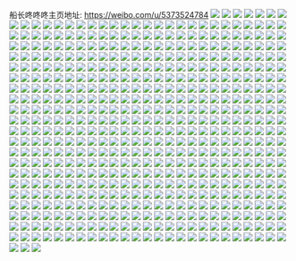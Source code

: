 船长咚咚咚主页地址: https://weibo.com/u/5373524784 
![](https://wx4.sinaimg.cn/mw2000/005RELgAly1h8xnrb5czkj30u0190ti6.jpg) 
![](https://wx4.sinaimg.cn/mw2000/005RELgAly1h8xnrbrey2j31900u079c.jpg) 
![](https://wx4.sinaimg.cn/mw2000/005RELgAly1h8xnrccze3j30u00u0tdv.jpg) 
![](https://wx4.sinaimg.cn/mw2000/005RELgAly1h8xnrd1cnkj30u012kn62.jpg) 
![](https://wx4.sinaimg.cn/mw2000/005RELgAly1h8xnrdwxumj30zy0u0jye.jpg) 
![](https://wx4.sinaimg.cn/mw2000/005RELgAly1h8xnrjfe4kj31400u046y.jpg) 
![](https://wx4.sinaimg.cn/mw2000/005RELgAly1h8uco4efgaj31900u047j.jpg) 
![](https://wx4.sinaimg.cn/mw2000/005RELgAly1h8uco4pzhqj31900u0n6a.jpg) 
![](https://wx4.sinaimg.cn/mw2000/005RELgAly1h8s4jgzc0ij30u01t0dsu.jpg) 
![](https://wx4.sinaimg.cn/mw2000/005RELgAly1h8s4j1mp7qj30zu25oqv5.jpg) 
![](https://wx4.sinaimg.cn/mw2000/005RELgAly1h8qis0nu93j30m80aadgk.jpg) 
![](https://wx4.sinaimg.cn/mw2000/005RELgAly1h8qis2y2n3j32c03407wj.jpg) 
![](https://wx4.sinaimg.cn/mw2000/005RELgAly1h8pcj4s7fwj31hc0omajy.jpg) 
![](https://wx4.sinaimg.cn/mw2000/005RELgAly1h8pcj43p25j33402c0e83.jpg) 
![](https://wx4.sinaimg.cn/mw2000/005RELgAly1h8o5gufcknj31jb15hwyr.jpg) 
![](https://wx4.sinaimg.cn/mw2000/005RELgAly1h8nkrgyc1aj31hc140agn.jpg) 
![](https://wx4.sinaimg.cn/mw2000/005RELgAly1h8nkrh87cbj31401hc123.jpg) 
![](https://wx4.sinaimg.cn/mw2000/005RELgAly1h8nkrhko3jj31401hc46e.jpg) 
![](https://wx4.sinaimg.cn/mw2000/005RELgAly1h8nkrgj98vj318g1n97eh.jpg) 
![](https://wx4.sinaimg.cn/mw2000/005RELgAly1h8nkrhwp9nj31n918gdwu.jpg) 
![](https://wx4.sinaimg.cn/mw2000/005RELgAly1h8nkri6db3j31n918gahg.jpg) 
![](https://wx4.sinaimg.cn/mw2000/005RELgAly1h8nkrime85j318g1n9124.jpg) 
![](https://wx4.sinaimg.cn/mw2000/005RELgAly1h8nkrjfq0bj318g1n9n8f.jpg) 
![](https://wx4.sinaimg.cn/mw2000/005RELgAly1h8nkrjxd1sj31nh18g14g.jpg) 
![](https://wx4.sinaimg.cn/mw2000/005RELgAly1h8nkrkfaenj31n918gx4v.jpg) 
![](https://wx4.sinaimg.cn/mw2000/005RELgAly1h8nkrktlwjj318g1n913m.jpg) 
![](https://wx4.sinaimg.cn/mw2000/005RELgAly1h8nkrl2fdmj30hs1210wi.jpg) 
![](https://wx4.sinaimg.cn/mw2000/005RELgAly1h8n3ayhjzlj30u013zq90.jpg) 
![](https://wx4.sinaimg.cn/mw2000/005RELgAly1h8n3ayu3y2j30om1hcdn1.jpg) 
![](https://wx4.sinaimg.cn/mw2000/005RELgAly1h8n3azid45j30u0140zy9.jpg) 
![](https://wx4.sinaimg.cn/mw2000/005RELgAly1h8n3azviw9j30zk1bfgy2.jpg) 
![](https://wx4.sinaimg.cn/mw2000/005RELgAly1h8m5bek2tpj31jk2bcx6p.jpg) 
![](https://wx4.sinaimg.cn/mw2000/005RELgAly1h8m5bfdykoj31jk2bckjm.jpg) 
![](https://wx4.sinaimg.cn/mw2000/005RELgAly1h8m5be2487j30u0190dkp.jpg) 
![](https://wx4.sinaimg.cn/mw2000/005RELgAly1h8m5bfsb70j31jk25t1kx.jpg) 
![](https://wx4.sinaimg.cn/mw2000/005RELgAly1h8l57ndgd6j30om1hc0yw.jpg) 
![](https://wx4.sinaimg.cn/mw2000/005RELgAly1h8l57od9wfj32c0340u0y.jpg) 
![](https://wx4.sinaimg.cn/mw2000/005RELgAly1h8l57q94cwj30u01l81kx.jpg) 
![](https://wx4.sinaimg.cn/mw2000/005RELgAly1h8kv5ut2ruj31400u045p.jpg) 
![](https://wx4.sinaimg.cn/mw2000/005RELgAly1h8kv5v45o3j30u01407cz.jpg) 
![](https://wx4.sinaimg.cn/mw2000/005RELgAly1h8kv5uhs71j30u01407g8.jpg) 
![](https://wx4.sinaimg.cn/mw2000/005RELgAly1h8jhu9zcfmj30zu25ob29.jpg) 
![](https://wx4.sinaimg.cn/mw2000/005RELgAly1h8jhuavyq3j32c0340kjm.jpg) 
![](https://wx4.sinaimg.cn/mw2000/005RELgAly1h8ilkeh5c9j30u0140dmb.jpg) 
![](https://wx4.sinaimg.cn/mw2000/005RELgAly1h8ilke54p8j30u0140n69.jpg) 
![](https://wx4.sinaimg.cn/mw2000/005RELgAly1h8ilkftqvmj30u0140n91.jpg) 
![](https://wx4.sinaimg.cn/mw2000/005RELgAly1h8gno387ltj30u0145wnd.jpg) 
![](https://wx4.sinaimg.cn/mw2000/005RELgAly1h8gno3p2afj30e80hs40l.jpg) 
![](https://wx4.sinaimg.cn/mw2000/005RELgAly1h8gno3wjohj30gm0m840k.jpg) 
![](https://wx4.sinaimg.cn/mw2000/005RELgAly1h8gno2xbzkj30e80hstah.jpg) 
![](https://wx4.sinaimg.cn/mw2000/005RELgAly1h8gno48cmrj30u0143n30.jpg) 
![](https://wx4.sinaimg.cn/mw2000/005RELgAly1h8gno4hvo0j30e80hs0u9.jpg) 
![](https://wx4.sinaimg.cn/mw2000/005RELgAly1h8bmjrd948j31hc0omn3m.jpg) 
![](https://wx4.sinaimg.cn/mw2000/005RELgAly1h8bmjr4gvmj31400u0tis.jpg) 
![](https://wx4.sinaimg.cn/mw2000/005RELgAly1h86u49uighj30z724bwy2.jpg) 
![](https://wx4.sinaimg.cn/mw2000/005RELgAly1h81kasj5wvj318g1n9dzv.jpg) 
![](https://wx4.sinaimg.cn/mw2000/005RELgAly1h81cj4ghonj30tz14xq88.jpg) 
![](https://wx4.sinaimg.cn/mw2000/005RELgAly1h7rq2pp8ebj30y70u0n1b.jpg) 
![](https://wx4.sinaimg.cn/mw2000/005RELgAly1h7rq2q0n1jj30zy0nfgs3.jpg) 
![](https://wx4.sinaimg.cn/mw2000/005RELgAly1h7pey5xpzjj30q60kn79a.jpg) 
![](https://wx4.sinaimg.cn/mw2000/005RELgAly1h7ofiu4yjjj31400u0gqj.jpg) 
![](https://wx4.sinaimg.cn/mw2000/005RELgAly1h7ofiue1d3j30u0140n3y.jpg) 
![](https://wx4.sinaimg.cn/mw2000/005RELgAly1h7ofiunot6j31400u0jxu.jpg) 
![](https://wx4.sinaimg.cn/mw2000/005RELgAly1h7ofiv2mlpj31400u0qga.jpg) 
![](https://wx4.sinaimg.cn/mw2000/005RELgAly1h7ofivce5hj31400u0qb7.jpg) 
![](https://wx4.sinaimg.cn/mw2000/005RELgAly1h7mg9k50lij30u00u00vb.jpg) 
![](https://wx4.sinaimg.cn/mw2000/005RELgAly1h7mga5ckgfj30i20i1413.jpg) 
![](https://wx4.sinaimg.cn/mw2000/005RELgAly1h7kw6mm4znj31400u00xc.jpg) 
![](https://wx4.sinaimg.cn/mw2000/005RELgAly1h7kw6n16iij31400u0wiw.jpg) 
![](https://wx4.sinaimg.cn/mw2000/005RELgAly1h7jszzv3ntj30pu1rx7b8.jpg) 
![](https://wx4.sinaimg.cn/mw2000/005RELgAly1h7f0n2wyafj30u01aqq4v.jpg) 
![](https://wx4.sinaimg.cn/mw2000/005RELgAly1h7f0n37jxxj30u01s6jt1.jpg) 
![](https://wx4.sinaimg.cn/mw2000/005RELgAly1h7f0n3e6d3j30u01s6my9.jpg) 
![](https://wx4.sinaimg.cn/mw2000/005RELgAly1h7f0n3xff4j30u01aqgur.jpg) 
![](https://wx4.sinaimg.cn/mw2000/005RELgAly1h7almrw1b0j30u01s6n7o.jpg) 
![](https://wx4.sinaimg.cn/mw2000/005RELgAly1h790xpll8ej30u01s60t8.jpg) 
![](https://wx4.sinaimg.cn/mw2000/005RELgAly1h78jjz1kukj33342bckjn.jpg) 
![](https://wx4.sinaimg.cn/mw2000/005RELgAly1h78jk0p91uj32bc334hdu.jpg) 
![](https://wx4.sinaimg.cn/mw2000/005RELgAly1h78jk2gn44j32bc334hdu.jpg) 
![](https://wx4.sinaimg.cn/mw2000/005RELgAly1h78d4kqwrtj30u01lwmzr.jpg) 
![](https://wx4.sinaimg.cn/mw2000/005RELgAly1h78d4l7bvlj30u01mv41b.jpg) 
![](https://wx4.sinaimg.cn/mw2000/005RELgAly1h78d4lgwzlj30u01mqjtz.jpg) 
![](https://wx4.sinaimg.cn/mw2000/005RELgAly1h774zp52j3j30u01s6mza.jpg) 
![](https://wx4.sinaimg.cn/mw2000/005RELgAly1h774zq19xqj32bc334tcy.jpg) 
![](https://wx4.sinaimg.cn/mw2000/005RELgAly1h774zr5500j32bc3341ky.jpg) 
![](https://wx4.sinaimg.cn/mw2000/005RELgAly1h774zripo9j30u013zwfj.jpg) 
![](https://wx4.sinaimg.cn/mw2000/005RELgAly1h744hlz6ooj30u00f3q4q.jpg) 
![](https://wx4.sinaimg.cn/mw2000/005RELgAly1h6mqi09kj1j30u0140mxo.jpg) 
![](https://wx4.sinaimg.cn/mw2000/005RELgAly1h6mqi0jszrj30u00vlmyv.jpg) 
![](https://wx4.sinaimg.cn/mw2000/005RELgAly1h6mqi17ct1j31450u0grl.jpg) 
![](https://wx4.sinaimg.cn/mw2000/005RELgAly1h6mqi1szc5j30u0140ac5.jpg) 
![](https://wx4.sinaimg.cn/mw2000/005RELgAly1h6mqi2rpz8j31450u0myf.jpg) 
![](https://wx4.sinaimg.cn/mw2000/005RELgAly1h6mqih3jk5j30u0140aft.jpg) 
![](https://wx4.sinaimg.cn/mw2000/005RELgAly1h6gvkge7udj30q21e1q92.jpg) 
![](https://wx4.sinaimg.cn/mw2000/005RELgAly1h6c3vlreywj30u0140n1i.jpg) 
![](https://wx4.sinaimg.cn/mw2000/005RELgAly1h6c3vm17m2j30dj0brjrv.jpg) 
![](https://wx4.sinaimg.cn/mw2000/005RELgAly1h6c3vma04fj30j60dd75q.jpg) 
![](https://wx4.sinaimg.cn/mw2000/005RELgAly1h5vybspbi3j34g03bk7wl.jpg) 
![](https://wx4.sinaimg.cn/mw2000/005RELgAly1h5tubmprpaj30j60j6mxy.jpg) 
![](https://wx4.sinaimg.cn/mw2000/005RELgAly1h5tubmvasaj30j60j60th.jpg) 
![](https://wx4.sinaimg.cn/mw2000/005RELgAly1h5tubn0cscj30j60j6755.jpg) 
![](https://wx4.sinaimg.cn/mw2000/005RELgAly1h5q5xfpjg3j30r60gh0t4.jpg) 
![](https://wx4.sinaimg.cn/mw2000/005RELgAly1h5o37nr3woj30u00u0k0i.jpg) 
![](https://wx4.sinaimg.cn/mw2000/005RELgAly1h5kdv20jypj316o1kwk8p.jpg) 
![](https://wx4.sinaimg.cn/mw2000/005RELgAly1h5kdv2m2kkj316o1kw4cv.jpg) 
![](https://wx4.sinaimg.cn/mw2000/005RELgAly1h5iaxofo9pj32io1w0qv5.jpg) 
![](https://wx4.sinaimg.cn/mw2000/005RELgAly1h5h4lbm5clj30r609emxh.jpg) 
![](https://wx4.sinaimg.cn/mw2000/005RELgAly1h5froxuw9vj30u0140ahn.jpg) 
![](https://wx4.sinaimg.cn/mw2000/005RELgAly1h5froya5f2j30u01s6q5e.jpg) 
![](https://wx4.sinaimg.cn/mw2000/005RELgAly1h5d3z5z8qrj30u01s6mzl.jpg) 
![](https://wx4.sinaimg.cn/mw2000/005RELgAly1h57asipcplj30r60uq41d.jpg) 
![](https://wx4.sinaimg.cn/mw2000/005RELgAly1h56t8qksxqj316o1kwk47.jpg) 
![](https://wx4.sinaimg.cn/mw2000/005RELgAly1h56t8r0wbhj30u01s6wm1.jpg) 
![](https://wx4.sinaimg.cn/mw2000/005RELgAly1h56t8th2vnj32bc3344qr.jpg) 
![](https://wx4.sinaimg.cn/mw2000/005RELgAly1h56t8uznkkj32bc334hdt.jpg) 
![](https://wx4.sinaimg.cn/mw2000/005RELgAly1h542zuycxqj31400u0dly.jpg) 
![](https://wx4.sinaimg.cn/mw2000/005RELgAly1h4ymiz3eddj32bc2pxqv5.jpg) 
![](https://wx4.sinaimg.cn/mw2000/005RELgAly1h4w4xmqluuj30u013ztb6.jpg) 
![](https://wx4.sinaimg.cn/mw2000/005RELgAly1h4w4yg7odtj30u013zdib.jpg) 
![](https://wx4.sinaimg.cn/mw2000/005RELgAly1h4w4ufnfdsj30u00k775q.jpg) 
![](https://wx4.sinaimg.cn/mw2000/005RELgAly1h4uvwv2273j316o1kwh3q.jpg) 
![](https://wx4.sinaimg.cn/mw2000/005RELgAly1h4s0uoqswnj30u00j1gmu.jpg) 
![](https://wx4.sinaimg.cn/mw2000/005RELgAly1h4nobowb5mj30r61am76h.jpg) 
![](https://wx4.sinaimg.cn/mw2000/005RELgAly1h4iifw4q7ij314027m7md.jpg) 
![](https://wx4.sinaimg.cn/mw2000/005RELgAly1h4eg6w2qcyj30u013zn0f.jpg) 
![](https://wx4.sinaimg.cn/mw2000/005RELgAly1h48ywo29t8j30u01s6mzp.jpg) 
![](https://wx4.sinaimg.cn/mw2000/005RELgAly1h47scqymrjj30u01407bk.jpg) 
![](https://wx4.sinaimg.cn/mw2000/005RELgAly1h47scray27j30u0140gq3.jpg) 
![](https://wx4.sinaimg.cn/mw2000/005RELgAly1h47sdrd8xdj31400u0gv6.jpg) 
![](https://wx4.sinaimg.cn/mw2000/005RELgAly1h45e46tv2zj30u012rta1.jpg) 
![](https://wx4.sinaimg.cn/mw2000/005RELgAly1h45e684qsvj30u00u075b.jpg) 
![](https://wx4.sinaimg.cn/mw2000/005RELgAly1h443hdxztwj31o027zb29.jpg) 
![](https://wx4.sinaimg.cn/mw2000/005RELgAly1h443hf1hcpj31o01o0b29.jpg) 
![](https://wx4.sinaimg.cn/mw2000/005RELgAly1h443hgfxwpj31w02ioe81.jpg) 
![](https://wx4.sinaimg.cn/mw2000/005RELgAly1h443higokdj30r60kdwhs.jpg) 
![](https://wx4.sinaimg.cn/mw2000/005RELgAly1h434ra6r20j33342bcx6r.jpg) 
![](https://wx4.sinaimg.cn/mw2000/005RELgAly1h434rajug5j30u01exgqp.jpg) 
![](https://wx4.sinaimg.cn/mw2000/005RELgAly1h434rasxk8j30u00u6aeh.jpg) 
![](https://wx4.sinaimg.cn/mw2000/005RELgAly1h425h9kqovj31400u0453.jpg) 
![](https://wx4.sinaimg.cn/mw2000/005RELgAly1h40xa11peoj30u01i1wkw.jpg) 
![](https://wx4.sinaimg.cn/mw2000/005RELgAly1h3zlqmg4laj30u00u0770.jpg) 
![](https://wx4.sinaimg.cn/mw2000/005RELgAly1h3zls0k805j30m80m8dj3.jpg) 
![](https://wx4.sinaimg.cn/mw2000/005RELgAly1h3zlqmujduj30u0140tfq.jpg) 
![](https://wx4.sinaimg.cn/mw2000/005RELgAly1h3xj9p9jpyj30px212k7x.jpg) 
![](https://wx4.sinaimg.cn/mw2000/005RELgAly1h3x68g4tpfj31w02ioe82.jpg) 
![](https://wx4.sinaimg.cn/mw2000/005RELgAly1h3x68eqtvoj31w02ioe82.jpg) 
![](https://wx4.sinaimg.cn/mw2000/005RELgAly1h3w29q9dzej30rs0rsjtj.jpg) 
![](https://wx4.sinaimg.cn/mw2000/005RELgAly1h3vb2fu7afj30r40qo78t.jpg) 
![](https://wx4.sinaimg.cn/mw2000/005RELgAly1h3usrqm3pyj30k00k140c.jpg) 
![](https://wx4.sinaimg.cn/mw2000/005RELgAly1h3tyx96g5kj30k00k0ta4.jpg) 
![](https://wx4.sinaimg.cn/mw2000/005RELgAly1h3tnustf29j31kw16o4qp.jpg) 
![](https://wx4.sinaimg.cn/mw2000/005RELgAly1h3szgrmeltj30u00xiq4z.jpg) 
![](https://wx4.sinaimg.cn/mw2000/005RELgAly1h3rq8ueyl5j30r60kdjvu.jpg) 
![](https://wx4.sinaimg.cn/mw2000/005RELgAly1h3paaqpgmwj30pq3cqdo1.jpg) 
![](https://wx4.sinaimg.cn/mw2000/005RELgAly1h3pald81dxj31400u0afy.jpg) 
![](https://wx4.sinaimg.cn/mw2000/005RELgAly1h3nrwli3aej30pz2gptly.jpg) 
![](https://wx4.sinaimg.cn/mw2000/005RELgAly1h3mvhia2v3j314k0idgmf.jpg) 
![](https://wx4.sinaimg.cn/mw2000/005RELgAly1h3mvebug3sj30ke1gfjus.jpg) 
![](https://wx4.sinaimg.cn/mw2000/005RELgAly1h3mveuns7yj30me0ci11a.jpg) 
![](https://wx4.sinaimg.cn/mw2000/005RELgAly1h3lq5q2z0tj31400u010q.jpg) 
![](https://wx4.sinaimg.cn/mw2000/005RELgAly1h3lq5qz5x9j31kw16o4qp.jpg) 
![](https://wx4.sinaimg.cn/mw2000/005RELgAly1h3lq5rvtmfj316o0uj1dh.jpg) 
![](https://wx4.sinaimg.cn/mw2000/005RELgAly1h3lq61n0vpj31400u0472.jpg) 
![](https://wx4.sinaimg.cn/mw2000/005RELgAly1h3kquoldgcj33342bc1kz.jpg) 
![](https://wx4.sinaimg.cn/mw2000/005RELgAly1h3kquq4okaj32bc334hdu.jpg) 
![](https://wx4.sinaimg.cn/mw2000/005RELgAly1h3kqusj9ofj32bc3344qq.jpg) 
![](https://wx4.sinaimg.cn/mw2000/005RELgAly1h3kqutr9ekj33342bc4qq.jpg) 
![](https://wx4.sinaimg.cn/mw2000/005RELgAly1h3kquu9qyaj318g0xcqf2.jpg) 
![](https://wx4.sinaimg.cn/mw2000/005RELgAly1h3kquv961pj318g0xc7hf.jpg) 
![](https://wx4.sinaimg.cn/mw2000/005RELgAly1h3kquwrfvrj31kw16o4qp.jpg) 
![](https://wx4.sinaimg.cn/mw2000/005RELgAly1h3kquxlkiuj31kw16otyp.jpg) 
![](https://wx4.sinaimg.cn/mw2000/005RELgAly1h3kqv5n1bfj34g03bk7wj.jpg) 
![](https://wx4.sinaimg.cn/mw2000/005RELgAly1h3hx50301sj32bc334kjn.jpg) 
![](https://wx4.sinaimg.cn/mw2000/005RELgAly1h3eikwv86sj31400u0jwt.jpg) 
![](https://wx4.sinaimg.cn/mw2000/005RELgAly1h3eg15f3m2j30u01407ag.jpg) 
![](https://wx4.sinaimg.cn/mw2000/005RELgAly1h3ak78cus5j30r60h3q49.jpg) 
![](https://wx4.sinaimg.cn/mw2000/005RELgAly1h36jgs3sqsj30u0145n1a.jpg) 
![](https://wx4.sinaimg.cn/mw2000/005RELgAly1h35si7gsloj31400u048g.jpg) 
![](https://wx4.sinaimg.cn/mw2000/005RELgAly1h2yyqafpjej33342bcu0y.jpg) 
![](https://wx4.sinaimg.cn/mw2000/005RELgAly1h2yyss26tzj30ss0p1ach.jpg) 
![](https://wx4.sinaimg.cn/mw2000/005RELgAly1h2yyqbpmw8j34g03bknpf.jpg) 
![](https://wx4.sinaimg.cn/mw2000/005RELgAly1h2yys6per7j33342bcqrs.jpg) 
![](https://wx4.sinaimg.cn/mw2000/005RELgAly1h2wegn158bj30u01s6tel.jpg) 
![](https://wx4.sinaimg.cn/mw2000/005RELgAly1h2weh73qwfj30u01s6wj8.jpg) 
![](https://wx4.sinaimg.cn/mw2000/005RELgAly1h2tutikci2j30pn1migsm.jpg) 
![](https://wx4.sinaimg.cn/mw2000/005RELgAly1h2tutiysmuj30r91q8wld.jpg) 
![](https://wx4.sinaimg.cn/mw2000/005RELgAly1h2t68loidrj30u00u0tcn.jpg) 
![](https://wx4.sinaimg.cn/mw2000/005RELgAly1h2t68l4btmj30u00u0wio.jpg) 
![](https://wx4.sinaimg.cn/mw2000/005RELgAly1h2t68m1thkj30r61ern2w.jpg) 
![](https://wx4.sinaimg.cn/mw2000/005RELgAly1h2t68mmc9zj31450u00zr.jpg) 
![](https://wx4.sinaimg.cn/mw2000/005RELgAly1h2t68n31dtj30u00u0q8y.jpg) 
![](https://wx4.sinaimg.cn/mw2000/005RELgAly1h2t68nw2n4j30u00u0q9a.jpg) 
![](https://wx4.sinaimg.cn/mw2000/005RELgAly1h2s23rty9jj30u016cn15.jpg) 
![](https://wx4.sinaimg.cn/mw2000/005RELgAly1h2hb73k7s6j30pq0pc40r.jpg) 
![](https://wx4.sinaimg.cn/mw2000/005RELgAly1h2hb73xj7gj31400u0wjn.jpg) 
![](https://wx4.sinaimg.cn/mw2000/005RELgAly1h2hb74bv2hj30qo0qon6m.jpg) 
![](https://wx4.sinaimg.cn/mw2000/005RELgAly1h2g5uumelpj31450u0djm.jpg) 
![](https://wx4.sinaimg.cn/mw2000/005RELgAly1h2g67zu4yej30q21gftdx.jpg) 
![](https://wx4.sinaimg.cn/mw2000/005RELgAly1h2g681cah1j30u014045z.jpg) 
![](https://wx4.sinaimg.cn/mw2000/005RELgAly1h2g69alz8ej31450u0q91.jpg) 
![](https://wx4.sinaimg.cn/mw2000/005RELgAly1h2g69b36m8j30u0140aft.jpg) 
![](https://wx4.sinaimg.cn/mw2000/005RELgAly1h2g69biqz2j30qy0i10vc.jpg) 
![](https://wx4.sinaimg.cn/mw2000/005RELgAly1h2cvk85w61j30u0140djg.jpg) 
![](https://wx4.sinaimg.cn/mw2000/005RELgAly1h2cvk8voukj30u0140tgv.jpg) 
![](https://wx4.sinaimg.cn/mw2000/005RELgAly1h2blr53x3oj31400u0gu4.jpg) 
![](https://wx4.sinaimg.cn/mw2000/005RELgAly1h2an2kuyv8j31401hcwjd.jpg) 
![](https://wx4.sinaimg.cn/mw2000/005RELgAly1h2an2m4jw9j31401hc43e.jpg) 
![](https://wx4.sinaimg.cn/mw2000/005RELgAly1h2an2mmmq1j31hc1407cz.jpg) 
![](https://wx4.sinaimg.cn/mw2000/005RELgAly1h2an2n1g1jj31hc184791.jpg) 
![](https://wx4.sinaimg.cn/mw2000/005RELgAly1h2an2nf48nj31421hcqjq.jpg) 
![](https://wx4.sinaimg.cn/mw2000/005RELgAly1h2an35enj5j31401hc49s.jpg) 
![](https://wx4.sinaimg.cn/mw2000/005RELgAly1h29bs60m6ij31400u0dwl.jpg) 
![](https://wx4.sinaimg.cn/mw2000/005RELgAly1h29brp20u1j31450u079w.jpg) 
![](https://wx4.sinaimg.cn/mw2000/005RELgAly1h29bmrhtw1j30dw0dwt9j.jpg) 
![](https://wx4.sinaimg.cn/mw2000/005RELgAly1h24bt6b0q2j31kw16o7wh.jpg) 
![](https://wx4.sinaimg.cn/mw2000/005RELgAly1h1w57cxa25j31kw16ownd.jpg) 
![](https://wx4.sinaimg.cn/mw2000/005RELgAly1h1tz0x165ej308c08cglw.jpg) 
![](https://wx4.sinaimg.cn/mw2000/005RELgAly1h1qulltwdej31400u07d4.jpg) 
![](https://wx4.sinaimg.cn/mw2000/005RELgAly1h1qulmdqmdj30u01404ch.jpg) 
![](https://wx4.sinaimg.cn/mw2000/005RELgAly1h1qulmt0jdj31400u0thk.jpg) 
![](https://wx4.sinaimg.cn/mw2000/005RELgAly1h1lpsnay52j30u00xzmz8.jpg) 
![](https://wx4.sinaimg.cn/mw2000/005RELgAly1h1lpsnklh1j30u01s60yq.jpg) 
![](https://wx4.sinaimg.cn/mw2000/005RELgAly1h1lpsnvugfj30u01s6jx7.jpg) 
![](https://wx4.sinaimg.cn/mw2000/005RELgAly1h1lpuailfqj305t05tmx5.jpg) 
![](https://wx4.sinaimg.cn/mw2000/005RELgAly1h1iwfwok6dj31s60u0q7x.jpg) 
![](https://wx4.sinaimg.cn/mw2000/005RELgAly1h1iltgak0nj30o03g4nn6.jpg) 
![](https://wx4.sinaimg.cn/mw2000/005RELgAly1h1hpg48j6vj310c0u0jzi.jpg) 
![](https://wx4.sinaimg.cn/mw2000/005RELgAly1h1hpga6uqtj31400u044v.jpg) 
![](https://wx4.sinaimg.cn/mw2000/005RELgAly1h1hpggv0axj30u0140q97.jpg) 
![](https://wx4.sinaimg.cn/mw2000/005RELgAly1h1hpghbllqj30u0140tca.jpg) 
![](https://wx4.sinaimg.cn/mw2000/005RELgAly1h1e3klxptlj30mm0ndadv.jpg) 
![](https://wx4.sinaimg.cn/mw2000/005RELgAly1h1e3km88n5j30ty0oen0t.jpg) 
![](https://wx4.sinaimg.cn/mw2000/005RELgAly1h1cwyeyb7gj30u0140wig.jpg) 
![](https://wx4.sinaimg.cn/mw2000/005RELgAly1h1a957eof6j30u0140age.jpg) 
![](https://wx4.sinaimg.cn/mw2000/005RELgAly1h1751riwy8j30u013dtew.jpg) 
![](https://wx4.sinaimg.cn/mw2000/005RELgAly1h1751s1p94j30u025atoq.jpg) 
![](https://wx4.sinaimg.cn/mw2000/005RELgAly1h13hza2oj8j30ty1cggrh.jpg) 
![](https://wx4.sinaimg.cn/mw2000/005RELgAly1h13hzlkvp8j308c07mdfz.jpg) 
![](https://wx4.sinaimg.cn/mw2000/005RELgAly1h12ku8v33vj31o022ze81.jpg) 
![](https://wx4.sinaimg.cn/mw2000/005RELgAly1h12ku9p5haj31o027zb1r.jpg) 
![](https://wx4.sinaimg.cn/mw2000/005RELgAly1h12kvj4hiqj308k1gfjuy.jpg) 
![](https://wx4.sinaimg.cn/mw2000/005RELgAly1h12kum1u5mj30u013zjx0.jpg) 
![](https://wx4.sinaimg.cn/mw2000/005RELgAly1h12kz1uvm4j305t05ta9z.jpg) 
![](https://wx4.sinaimg.cn/mw2000/005RELgAly1h12kz1zuv8j305t05ta9z.jpg) 
![](https://wx4.sinaimg.cn/mw2000/005RELgAly1h0xxr3x80gj30u0174k32.jpg) 
![](https://wx4.sinaimg.cn/mw2000/005RELgAly1h0wtn6hz5oj33342bc4qr.jpg) 
![](https://wx4.sinaimg.cn/mw2000/005RELgAly1h0wtn6t7z4j305t05tq2x.jpg) 
![](https://wx4.sinaimg.cn/mw2000/005RELgAly1h0wtn6xundj305t05ta9z.jpg) 
![](https://wx4.sinaimg.cn/mw2000/005RELgAly1h0wtn732mkj305t05tt8q.jpg) 
![](https://wx4.sinaimg.cn/mw2000/005RELgAly1h0wtn77wahj305t05tt8l.jpg) 
![](https://wx4.sinaimg.cn/mw2000/005RELgAly1h0vj79smn5j30u0140jvh.jpg) 
![](https://wx4.sinaimg.cn/mw2000/005RELgAly1h0vj7kp5djj30u0140n7h.jpg) 
![](https://wx4.sinaimg.cn/mw2000/005RELgAly1h0vj7z6arkj30u0140gu3.jpg) 
![](https://wx4.sinaimg.cn/mw2000/005RELgAly1h0t4792u8tj31400u07bc.jpg) 
![](https://wx4.sinaimg.cn/mw2000/005RELgAly1h0t47a09f7j31400u0gsb.jpg) 
![](https://wx4.sinaimg.cn/mw2000/005RELgAly1h0t47aezd4j30u0140q9b.jpg) 
![](https://wx4.sinaimg.cn/mw2000/005RELgAly1h0t47b06o2j30u0140n2k.jpg) 
![](https://wx4.sinaimg.cn/mw2000/005RELgAly1h0t479ht1jj30u0140wjx.jpg) 
![](https://wx4.sinaimg.cn/mw2000/005RELgAly1h0t47bbxl2j31400u042u.jpg) 
![](https://wx4.sinaimg.cn/mw2000/005RELgAly1h0t47bpvglj31400u0afb.jpg) 
![](https://wx4.sinaimg.cn/mw2000/005RELgAly1h0t47c3n77j31400u0grj.jpg) 
![](https://wx4.sinaimg.cn/mw2000/005RELgAly1h0t47cpw80j31400u0tnv.jpg) 
![](https://wx4.sinaimg.cn/mw2000/005RELgAly1h0s46tpnmbj30u010ftcs.jpg) 
![](https://wx4.sinaimg.cn/mw2000/005RELgAly1h0qlgvq6xuj30u014042b.jpg) 
![](https://wx4.sinaimg.cn/mw2000/005RELgAly1h0pi1u1oy0j30u0140grh.jpg) 
![](https://wx4.sinaimg.cn/mw2000/005RELgAly1h0pi1uh7mlj31400u0jwc.jpg) 
![](https://wx4.sinaimg.cn/mw2000/005RELgAly1h0pi1uxp67j30u014042m.jpg) 
![](https://wx4.sinaimg.cn/mw2000/005RELgAly1h0pi1vbdjtj30u0140jvs.jpg) 
![](https://wx4.sinaimg.cn/mw2000/005RELgAly1h0lwtmkgztj30q30f6766.jpg) 
![](https://wx4.sinaimg.cn/mw2000/005RELgAly1h0lwuudxhgj30u00r3wg4.jpg) 
![](https://wx4.sinaimg.cn/mw2000/005RELgAly1h0k2s8ryyfj30u013zq7r.jpg) 
![](https://wx4.sinaimg.cn/mw2000/005RELgAly1h0k2s9yo00j33342bce83.jpg) 
![](https://wx4.sinaimg.cn/mw2000/005RELgAly1h0k2sc62mfj33342bcb2b.jpg) 
![](https://wx4.sinaimg.cn/mw2000/005RELgAly1h0k2seu8anj33342bcu0z.jpg) 
![](https://wx4.sinaimg.cn/mw2000/005RELgAly1h0k2ta2k8nj30u01s611l.jpg) 
![](https://wx4.sinaimg.cn/mw2000/005RELgAly1h0k2sh38ocj32bc334qv6.jpg) 
![](https://wx4.sinaimg.cn/mw2000/005RELgAly1h0jmyn7n3ej301m01e0s1.jpg) 
![](https://wx4.sinaimg.cn/mw2000/005RELgAly1h0jmynp1g4j31400u00yu.jpg) 
![](https://wx4.sinaimg.cn/mw2000/005RELgAly1h0jmyo1hpaj30u0140adf.jpg) 
![](https://wx4.sinaimg.cn/mw2000/005RELgAly1h0jn071etvj31400u0n37.jpg) 
![](https://wx4.sinaimg.cn/mw2000/005RELgAly1h0hqqgk95aj33342bcnpe.jpg) 
![](https://wx4.sinaimg.cn/mw2000/005RELgAly1h0hqqhhy6kj32bc334b2a.jpg) 
![](https://wx4.sinaimg.cn/mw2000/005RELgAly1h0hqqijuvuj32bc334kjm.jpg) 
![](https://wx4.sinaimg.cn/mw2000/005RELgAly1h0c2jylm90j30u0140n3w.jpg) 
![](https://wx4.sinaimg.cn/mw2000/005RELgAly1h0c2jz1d59j31400u0q8v.jpg) 
![](https://wx4.sinaimg.cn/mw2000/005RELgAly1h0c2jzjep6j30u0140dkg.jpg) 
![](https://wx4.sinaimg.cn/mw2000/005RELgAly1h0c2p596jzj30u0140wij.jpg) 
![](https://wx4.sinaimg.cn/mw2000/005RELgAly1h0c2k06ce1j30u0140aeh.jpg) 
![](https://wx4.sinaimg.cn/mw2000/005RELgAly1h0c2k0fxysj30u0140whl.jpg) 
![](https://wx4.sinaimg.cn/mw2000/005RELgAly1h0ac3fr6tlj33342bcnpf.jpg) 
![](https://wx4.sinaimg.cn/mw2000/005RELgAly1h0ac3h83fnj32bc3347wj.jpg) 
![](https://wx4.sinaimg.cn/mw2000/005RELgAly1h0ac3i9899j32bc334qv6.jpg) 
![](https://wx4.sinaimg.cn/mw2000/005RELgAly1h09nck2i57j30u01s6h73.jpg) 
![](https://wx4.sinaimg.cn/mw2000/005RELgAly1h09ndn874fj33342bc4qr.jpg) 
![](https://wx4.sinaimg.cn/mw2000/005RELgAly1h09ndnnrebj30r610h0wo.jpg) 
![](https://wx4.sinaimg.cn/mw2000/005RELgAly1h080lemi4dj30u013zwih.jpg) 
![](https://wx4.sinaimg.cn/mw2000/005RELgAly1h069uadmroj30u01s6aey.jpg) 
![](https://wx4.sinaimg.cn/mw2000/005RELgAly1h067uid1jkj30u01s677p.jpg) 
![](https://wx4.sinaimg.cn/mw2000/005RELgAly1h04p2vdf8yj30ns0ujjue.jpg) 
![](https://wx4.sinaimg.cn/mw2000/005RELgAly1h04p5b705wj31o01o0azu.jpg) 
![](https://wx4.sinaimg.cn/mw2000/005RELgAly1h03ykx5u7ej30u01s6q6c.jpg) 
![](https://wx4.sinaimg.cn/mw2000/005RELgAly1h03ykxedz3j308c08cq3d.jpg) 
![](https://wx4.sinaimg.cn/mw2000/005RELgAly1h03bmjhne8j30r60kd41n.jpg) 
![](https://wx4.sinaimg.cn/mw2000/005RELgAly1h03bmkhxcyj32bc334kjm.jpg) 
![](https://wx4.sinaimg.cn/mw2000/005RELgAly1h03bmlh1x2j33342bckjm.jpg) 
![](https://wx4.sinaimg.cn/mw2000/005RELgAly1h02ptcr6f1j33342bcnpf.jpg) 
![](https://wx4.sinaimg.cn/mw2000/005RELgAly1h02ptef3zkj31400u0jx0.jpg) 
![](https://wx4.sinaimg.cn/mw2000/005RELgAly1h02pte285vj33342bcu0y.jpg) 
![](https://wx4.sinaimg.cn/mw2000/005RELgAly1h02ptf059fj30u00u0q7q.jpg) 
![](https://wx4.sinaimg.cn/mw2000/005RELgAly1h02q1qbgqtj30u0140wio.jpg) 
![](https://wx4.sinaimg.cn/mw2000/005RELgAly1h02ptfvrvnj33342bcb2a.jpg) 
![](https://wx4.sinaimg.cn/mw2000/005RELgAly1gzx0utnyn6j30u01s6jtv.jpg) 
![](https://wx4.sinaimg.cn/mw2000/005RELgAly1gzx0uu88ioj30u013zqa4.jpg) 
![](https://wx4.sinaimg.cn/mw2000/005RELgAly1gzx0uvcyynj31400u0qbq.jpg) 
![](https://wx4.sinaimg.cn/mw2000/005RELgAly1gzx0uw13xej30u013zn1e.jpg) 
![](https://wx4.sinaimg.cn/mw2000/005RELgAly1gzx0uww6xdj31400u0n1s.jpg) 
![](https://wx4.sinaimg.cn/mw2000/005RELgAly1gzx0x9vmx7j31400u0q89.jpg) 
![](https://wx4.sinaimg.cn/mw2000/005RELgAly1gzx0uycig9j30u013z43d.jpg) 
![](https://wx4.sinaimg.cn/mw2000/005RELgAly1gzx0vx2ljuj30u013zwhm.jpg) 
![](https://wx4.sinaimg.cn/mw2000/005RELgAly1gzx0x1hwxjj30u013zwhd.jpg) 
![](https://wx4.sinaimg.cn/mw2000/005RELgAly1gzwpazv05yj30or1gf0zs.jpg) 
![](https://wx4.sinaimg.cn/mw2000/005RELgAly1gzwpb0g4z7j30pz1gfqa0.jpg) 
![](https://wx4.sinaimg.cn/mw2000/005RELgAly1gzvvqx4406j30u013zafr.jpg) 
![](https://wx4.sinaimg.cn/mw2000/005RELgAly1gzvvme347jj30u013z78z.jpg) 
![](https://wx4.sinaimg.cn/mw2000/005RELgAly1gzvvnvapmyj30u013zadm.jpg) 
![](https://wx4.sinaimg.cn/mw2000/005RELgAly1gzu2ig8y67j30r50bjjsq.jpg) 
![](https://wx4.sinaimg.cn/mw2000/005RELgAly1gzsdgy27nbj32bc334npd.jpg) 
![](https://wx4.sinaimg.cn/mw2000/005RELgAly1gzsdgzpgbhj32bc334kjm.jpg) 
![](https://wx4.sinaimg.cn/mw2000/005RELgAly1gzsdh0sl3lj32bc334e83.jpg) 
![](https://wx4.sinaimg.cn/mw2000/005RELgAly1gzk8qmjaqvj30u013zjx2.jpg) 
![](https://wx4.sinaimg.cn/mw2000/005RELgAly1gzk8q1owb0j30u013zadt.jpg) 
![](https://wx4.sinaimg.cn/mw2000/005RELgAly1gzk8rrbs38j31400u0n6s.jpg) 
![](https://wx4.sinaimg.cn/mw2000/005RELgAly1gzk8srb1vpj30u013zwjo.jpg) 
![](https://wx4.sinaimg.cn/mw2000/005RELgAly1gzj1whyk30j30u00jzn0k.jpg) 
![](https://wx4.sinaimg.cn/mw2000/005RELgAly1gzj1wiytuyj31o01o0e81.jpg) 
![](https://wx4.sinaimg.cn/mw2000/005RELgAly1gzj1wk1ee1j31401hctf4.jpg) 
![](https://wx4.sinaimg.cn/mw2000/005RELgAly1gzj1wkb8ejj30k00qogpk.jpg) 
![](https://wx4.sinaimg.cn/mw2000/005RELgAly1gzj1wkpwdrj31401hc0yb.jpg) 
![](https://wx4.sinaimg.cn/mw2000/005RELgAly1gzj1wmknq6j34g03bkb2b.jpg) 
![](https://wx4.sinaimg.cn/mw2000/005RELgAly1gzfoczxporj30qo1gcagk.jpg) 
![](https://wx4.sinaimg.cn/mw2000/005RELgAly1gzccgxyhmcj30r60kxab0.jpg) 
![](https://wx4.sinaimg.cn/mw2000/005RELgAly1gzc3mo7ga9j30u01s679r.jpg) 
![](https://wx4.sinaimg.cn/mw2000/005RELgAly1gzc3lvfkgjj30u013zn3d.jpg) 
![](https://wx4.sinaimg.cn/mw2000/005RELgAly1gzc3mk546rj30u013zgsb.jpg) 
![](https://wx4.sinaimg.cn/mw2000/005RELgAly1gzc3napnzxj305t05ta9x.jpg) 
![](https://wx4.sinaimg.cn/mw2000/005RELgAly1gzaxdns05fj30u013zn1c.jpg) 
![](https://wx4.sinaimg.cn/mw2000/005RELgAly1gzaxe3ja43j30u00u077v.jpg) 
![](https://wx4.sinaimg.cn/mw2000/005RELgAly1gzaxd0ghpuj30u00u0tef.jpg) 
![](https://wx4.sinaimg.cn/mw2000/005RELgAly1gzaxbz0bfaj30u010ydjl.jpg) 
![](https://wx4.sinaimg.cn/mw2000/005RELgAly1gz8lgpxy3lj30u013ztgw.jpg) 
![](https://wx4.sinaimg.cn/mw2000/005RELgAly1gz8lhgqc9ej30u013zgry.jpg) 
![](https://wx4.sinaimg.cn/mw2000/005RELgAly1gz75j72j19j30u013z79i.jpg) 
![](https://wx4.sinaimg.cn/mw2000/005RELgAly1gz75ke0xm9j30u013zn2i.jpg) 
![](https://wx4.sinaimg.cn/mw2000/005RELgAly1gz75f4p21yj30u013zn1s.jpg) 
![](https://wx4.sinaimg.cn/mw2000/005RELgAly1gz75moivwxj30u0141ag2.jpg) 
![](https://wx4.sinaimg.cn/mw2000/005RELgAly1gz59yrsatwj30u00u0dji.jpg) 
![](https://wx4.sinaimg.cn/mw2000/005RELgAly1gz59ywe58gj30u013zjx5.jpg) 
![](https://wx4.sinaimg.cn/mw2000/005RELgAly1gz59zahjcuj30u013zq82.jpg) 
![](https://wx4.sinaimg.cn/mw2000/005RELgAly1gz5a0b5lpxj30u013zaf2.jpg) 
![](https://wx4.sinaimg.cn/mw2000/005RELgAly1gz4471yyjsj30u013z44m.jpg) 
![](https://wx4.sinaimg.cn/mw2000/005RELgAly1gz30u4btz0j30bv0ak3zo.jpg) 
![](https://wx4.sinaimg.cn/mw2000/005RELgAly1gz30v53i2uj30u0140462.jpg) 
![](https://wx4.sinaimg.cn/mw2000/005RELgAly1gz30u5ghikj31kw16o7hu.jpg) 
![](https://wx4.sinaimg.cn/mw2000/005RELgAly1gz30w203xnj30u0140wi1.jpg) 
![](https://wx4.sinaimg.cn/mw2000/005RELgAly1gz30xc0utmj31400u07ci.jpg) 
![](https://wx4.sinaimg.cn/mw2000/005RELgAly1gz30xwctczj30u0140gvx.jpg) 
![](https://wx4.sinaimg.cn/mw2000/005RELgAly1gyzf2mwo8ij30qo0zkdlq.jpg) 
![](https://wx4.sinaimg.cn/mw2000/005RELgAly1gyzezbj8suj33342bckjm.jpg) 
![](https://wx4.sinaimg.cn/mw2000/005RELgAly1gyzf0gbc22j30r610fdk3.jpg) 
![](https://wx4.sinaimg.cn/mw2000/005RELgAly1gyut54kj8kj32pu2bcx6q.jpg) 
![](https://wx4.sinaimg.cn/mw2000/005RELgAly1gyut559jyyj31o01o07wh.jpg) 
![](https://wx4.sinaimg.cn/mw2000/005RELgAly1gyrblwhq6ij30r6100tgy.jpg) 
![](https://wx4.sinaimg.cn/mw2000/005RELgAly1gyrblw3rtyj30qo0zk4bl.jpg) 
![](https://wx4.sinaimg.cn/mw2000/005RELgAly1gyrblwwhehj30r60v7tio.jpg) 
![](https://wx4.sinaimg.cn/mw2000/005RELgAly1gyrbly4w67j32bc334x6q.jpg) 
![](https://wx4.sinaimg.cn/mw2000/005RELgAly1gyrblyyx69j32bc334kjl.jpg) 
![](https://wx4.sinaimg.cn/mw2000/005RELgAly1gyrbm970lqj32bc334u0y.jpg) 
![](https://wx4.sinaimg.cn/mw2000/005RELgAly1gyq1pua3mkj30u02g74il.jpg) 
![](https://wx4.sinaimg.cn/mw2000/005RELgAly1gyq1pvc1fsj32bc334hdu.jpg) 
![](https://wx4.sinaimg.cn/mw2000/005RELgAly1gyq1pw6k1pj33342bc4qq.jpg) 
![](https://wx4.sinaimg.cn/mw2000/005RELgAly1gyq1pxmol7j32bc334x6r.jpg) 
![](https://wx4.sinaimg.cn/mw2000/005RELgAly1gyq1pz093ij30u00u0dko.jpg) 
![](https://wx4.sinaimg.cn/mw2000/005RELgAly1gyq1pyolygj32bc334x6q.jpg) 
![](https://wx4.sinaimg.cn/mw2000/005RELgAly1gylkbxn2uzj30u00u0jx1.jpg) 
![](https://wx4.sinaimg.cn/mw2000/005RELgAly1gylkby5l4uj30u00u0wkt.jpg) 
![](https://wx4.sinaimg.cn/mw2000/005RELgAly1gylkdgddu6j31400u046b.jpg) 
![](https://wx4.sinaimg.cn/mw2000/005RELgAly1gyel07482gj30u00q2n0k.jpg) 
![](https://wx4.sinaimg.cn/mw2000/005RELgAly1gyel07elfdj31c915ojzd.jpg) 
![](https://wx4.sinaimg.cn/mw2000/005RELgAly1gyel07njqlj30r60yedk2.jpg) 
![](https://wx4.sinaimg.cn/mw2000/005RELgAly1gya1cv431tj30u01s6tdf.jpg) 
![](https://wx4.sinaimg.cn/mw2000/005RELgAly1gya1cvoer4j31400u0jxr.jpg) 
![](https://wx4.sinaimg.cn/mw2000/005RELgAly1gya1cy88cuj33342bc7wi.jpg) 
![](https://wx4.sinaimg.cn/mw2000/005RELgAly1gy9gs8owuwj30u0140tdr.jpg) 
![](https://wx4.sinaimg.cn/mw2000/005RELgAly1gy9gs98k6vj31400u0dj9.jpg) 
![](https://wx4.sinaimg.cn/mw2000/005RELgAly1gy8g09ycd9j311a12wtc5.jpg) 
![](https://wx4.sinaimg.cn/mw2000/005RELgAly1gy8g0a658mj30r60hz40a.jpg) 
![](https://wx4.sinaimg.cn/mw2000/005RELgAly1gy8g0lrrpuj30r60b9mxs.jpg) 
![](https://wx4.sinaimg.cn/mw2000/005RELgAly1gy8g0b5m4pj30qo0zkaie.jpg) 
![](https://wx4.sinaimg.cn/mw2000/005RELgAly1gy5kkywxokj30u00u07b4.jpg) 
![](https://wx4.sinaimg.cn/mw2000/005RELgAly1gy5kkzf3jnj30u013z44g.jpg) 
![](https://wx4.sinaimg.cn/mw2000/005RELgAly1gy5kkzwqjgj30u013zaeb.jpg) 
![](https://wx4.sinaimg.cn/mw2000/005RELgAly1gy5kl09hy2j30u013ztdq.jpg) 
![](https://wx4.sinaimg.cn/mw2000/005RELgAly1gy5kl0s2npj30u00u0dkw.jpg) 
![](https://wx4.sinaimg.cn/mw2000/005RELgAly1gy5kmh16roj30u02dxtk9.jpg) 
![](https://wx4.sinaimg.cn/mw2000/005RELgAly1gy0bph3iw1j31400u0tdt.jpg) 
![](https://wx4.sinaimg.cn/mw2000/005RELgAly1gy0bphiaguj30u0140wl8.jpg) 
![](https://wx4.sinaimg.cn/mw2000/005RELgAly1gy0bphwdywj31400u0450.jpg) 
![](https://wx4.sinaimg.cn/mw2000/005RELgAly1gy0bpi8v9sj31400u043e.jpg) 
![](https://wx4.sinaimg.cn/mw2000/005RELgAly1gy0bpit7ahj30u0140agd.jpg) 
![](https://wx4.sinaimg.cn/mw2000/005RELgAly1gy0bpj0j4tj308c08caab.jpg) 
![](https://wx4.sinaimg.cn/mw2000/005RELgAly1gxtginkpk0j30u01457co.jpg) 
![](https://wx4.sinaimg.cn/mw2000/005RELgAly1gxtgipdsbcj30u013zjy2.jpg) 
![](https://wx4.sinaimg.cn/mw2000/005RELgAly1gxtgio3pz5j30u014047c.jpg) 
![](https://wx4.sinaimg.cn/mw2000/005RELgAly1gxtgiokmt4j31400u0jwk.jpg) 
![](https://wx4.sinaimg.cn/mw2000/005RELgAly1gxtgioy32jj31400u0k13.jpg) 
![](https://wx4.sinaimg.cn/mw2000/005RELgAly1gxtgippcf9j30u0140dja.jpg) 
![](https://wx4.sinaimg.cn/mw2000/005RELgAly1gxtgkofzerj30u01s6n05.jpg) 
![](https://wx4.sinaimg.cn/mw2000/005RELgAly1gxtgkp0siej30qh0k5dh6.jpg) 
![](https://wx4.sinaimg.cn/mw2000/005RELgAly1gxtgkpwxo5j30u01s679q.jpg) 
![](https://wx4.sinaimg.cn/mw2000/005RELgAly1gxpbdfzltaj30u0140gpy.jpg) 
![](https://wx4.sinaimg.cn/mw2000/005RELgAly1gxpbdgs8v3j33342bchdv.jpg) 
![](https://wx4.sinaimg.cn/mw2000/005RELgAly1gxpbdhdmjej30u0140jx6.jpg) 
![](https://wx4.sinaimg.cn/mw2000/005RELgAly1gxpbdhne0pj30u0140jyt.jpg) 
![](https://wx4.sinaimg.cn/mw2000/005RELgAly1gxo3jpkrwfj308c08cq3d.jpg) 
![](https://wx4.sinaimg.cn/mw2000/005RELgAly1gxo3jq2tc9j30u0145til.jpg) 
![](https://wx4.sinaimg.cn/mw2000/005RELgAly1gxo3k14ayaj32bc3341ky.jpg) 
![](https://wx4.sinaimg.cn/mw2000/005RELgAly1gxo3k2996rj32bc3347wi.jpg) 
![](https://wx4.sinaimg.cn/mw2000/005RELgAly1gxkigo45j6j30u0145dkv.jpg) 
![](https://wx4.sinaimg.cn/mw2000/005RELgAly1gxkigz8x9yj32bc334e82.jpg) 
![](https://wx4.sinaimg.cn/mw2000/005RELgAly1gxkih0dangj32bc334qv6.jpg) 
![](https://wx4.sinaimg.cn/mw2000/005RELgAly1gxkih1fhafj30u01s6wjd.jpg) 
![](https://wx4.sinaimg.cn/mw2000/005RELgAly1gxjewre611j32bc334e83.jpg) 
![](https://wx4.sinaimg.cn/mw2000/005RELgAly1gxjewtdrbdj32bc334kjn.jpg) 
![](https://wx4.sinaimg.cn/mw2000/005RELgAly1gxjewvbhwoj33342bcx6r.jpg) 
![](https://wx4.sinaimg.cn/mw2000/005RELgAly1grfyljll77j306o06oq2x.jpg) 
![](https://wx4.sinaimg.cn/mw2000/005RELgAly1gof7ol8szyj31400u0qcq.jpg) 
![](https://wx4.sinaimg.cn/mw2000/005RELgAly1gof7olz1f9j31400u0ahz.jpg) 
![](https://wx4.sinaimg.cn/mw2000/005RELgAly1gof7on1xypj31400u07c9.jpg) 
![](https://wx4.sinaimg.cn/mw2000/005RELgAly1gof7op6bcwj31400u0qbt.jpg) 
![](https://wx4.sinaimg.cn/mw2000/005RELgAly1gjnyhtidhzj30u0140aio.jpg) 
![](https://wx4.sinaimg.cn/mw2000/005RELgAly1gjnyhua009j30u01407ez.jpg) 
![](https://wx4.sinaimg.cn/mw2000/005RELgAly1gjnyhv1d6hj30u0140wmo.jpg) 
![](https://wx4.sinaimg.cn/mw2000/005RELgAly1gjnyhvrek9j31400u0gsv.jpg) 
![](https://wx4.sinaimg.cn/mw2000/005RELgAly1gjnyhweybkj31400u0n5x.jpg) 
![](https://wx4.sinaimg.cn/mw2000/005RELgAly1gjnyhx26klj31400u079c.jpg) 
![](https://wx4.sinaimg.cn/mw2000/005RELgAly1gjnyhy1n68j30u0140n8i.jpg) 
![](https://wx4.sinaimg.cn/mw2000/005RELgAly1gjnyhyhoquj30u013zjyd.jpg) 
![](https://wx4.sinaimg.cn/mw2000/005RELgAly1gjnyhz8f14j30u0140tdi.jpg) 
![](https://wx4.sinaimg.cn/mw2000/005RELgAly1gg3iiz6bzvj31s60u0dtf.jpg) 
![](https://wx4.sinaimg.cn/mw2000/005RELgAly1gg3ij0bdkwj32bc334e82.jpg) 
![](https://wx4.sinaimg.cn/mw2000/005RELgAly1gg3ij0w3cej30u0145q5r.jpg) 
![](https://wx4.sinaimg.cn/mw2000/005RELgAly1gch6boj5doj31o01hckjm.jpg) 
![](https://wx4.sinaimg.cn/mw2000/005RELgAly1gaxle8qh5wj30u0140te2.jpg) 
![](https://wx4.sinaimg.cn/mw2000/005RELgAly1garoraj2q4j30u014042e.jpg) 
![](https://wx4.sinaimg.cn/mw2000/005RELgAly1garorb0tahj31400u042j.jpg) 
![](https://wx4.sinaimg.cn/mw2000/005RELgAly1garorbkmpej31400u0q74.jpg) 
![](https://wx4.sinaimg.cn/mw2000/005RELgAly1g8ma0vy85xj30u0140tpl.jpg) 
![](https://wx4.sinaimg.cn/mw2000/005RELgAly1g5c624phu4j30u01407d1.jpg) 
![](https://wx4.sinaimg.cn/mw2000/005RELgAly1g5c625b1s1j31400u07c7.jpg) 
![](https://wx4.sinaimg.cn/mw2000/005RELgAly1g5c61ikmfoj30u0140qeb.jpg) 
![](https://wx4.sinaimg.cn/mw2000/005RELgAly1g5c61kyayoj31400u00y5.jpg) 
![](https://wx4.sinaimg.cn/mw2000/005RELgAly1g4v67veatzj30sw0lotcf.jpg) 
![](https://wx4.sinaimg.cn/mw2000/005RELgAly1g4v67w92soj31ls17ck3j.jpg) 
![](https://wx4.sinaimg.cn/mw2000/005RELgAly1g4kgvlwxyxj30u0140jxx.jpg) 
![](https://wx4.sinaimg.cn/mw2000/005RELgAly1g4kgtvn03gj30u0140q78.jpg) 
![](https://wx4.sinaimg.cn/mw2000/005RELgAly1g4kgv4upbuj30u014041y.jpg) 
![](https://wx4.sinaimg.cn/mw2000/005RELgAly1g4hkk9efnej31400u07br.jpg) 
![](https://wx4.sinaimg.cn/mw2000/005RELgAly1g4hkkbu16mj31400u0tgq.jpg) 
![](https://wx4.sinaimg.cn/mw2000/005RELgAly1g4hkkehdxdj31400u0doi.jpg) 
![](https://wx4.sinaimg.cn/mw2000/005RELgAly1g4hkkifdrmj31400u046z.jpg) 
![](https://wx4.sinaimg.cn/mw2000/005RELgAly1g4hkkipcvwj31400u0gpp.jpg) 
![](https://wx4.sinaimg.cn/mw2000/005RELgAly1g4hklle788j31400u0gvz.jpg) 
![](https://wx4.sinaimg.cn/mw2000/005RELgAly1g3m3fb2mljj31400u0jvf.jpg) 
![](https://wx4.sinaimg.cn/mw2000/005RELgAly1g370dgp6y7j31400u047b.jpg) 
![](https://wx4.sinaimg.cn/mw2000/005RELgAly1g370dmdvmyj30u01404bq.jpg) 
![](https://wx4.sinaimg.cn/mw2000/005RELgAly1g370do01ftj31400u0tg3.jpg) 
![](https://wx4.sinaimg.cn/mw2000/005RELgAly1g370dpv5vsj30u014011a.jpg) 
![](https://wx4.sinaimg.cn/mw2000/005RELgAly1g35shoj59rj30u00q8dh9.jpg) 
![](https://wx4.sinaimg.cn/mw2000/005RELgAly1g35shp5ydwj30u01s60vx.jpg) 
![](https://wx4.sinaimg.cn/mw2000/005RELgAly1g35shppds7j30u01s6n2q.jpg) 
![](https://wx4.sinaimg.cn/mw2000/005RELgAly1g35shqbp45j30u0140got.jpg) 
![](https://wx4.sinaimg.cn/mw2000/005RELgAly1g2zvfjcgtzj30u0140jvl.jpg) 
![](https://wx4.sinaimg.cn/mw2000/005RELgAly1g2zvfbmqnfj30u0140n10.jpg) 
![](https://wx4.sinaimg.cn/mw2000/005RELgAly1g2zvfd0fvmj30u0140gqi.jpg) 
![](https://wx4.sinaimg.cn/mw2000/005RELgAly1g2rmqznxfaj30u0140tgg.jpg) 
![](https://wx4.sinaimg.cn/mw2000/005RELgAly1g2rmrbngi4j31400u00z4.jpg) 
![](https://wx4.sinaimg.cn/mw2000/005RELgAly1g2rmrp6l3nj31400u0jwd.jpg) 
![](https://wx4.sinaimg.cn/mw2000/005RELgAly1g2rmobofn4j30u0140q8k.jpg) 
![](https://wx4.sinaimg.cn/mw2000/005RELgAly1g2p539yn92j30u0140jy2.jpg) 
![](https://wx4.sinaimg.cn/mw2000/005RELgAly1g2p53ayooqj30u0140tfe.jpg) 
![](https://wx4.sinaimg.cn/mw2000/005RELgAly1g2p53c1odsj31400u0n3x.jpg) 
![](https://wx4.sinaimg.cn/mw2000/005RELgAly1g2p53d03b8j31400u0gqo.jpg) 
![](https://wx4.sinaimg.cn/mw2000/005RELgAly1g2p53e6l4rj30u014046c.jpg) 
![](https://wx4.sinaimg.cn/mw2000/005RELgAly1g2p53ff8zlj31400u0gtl.jpg) 
![](https://wx4.sinaimg.cn/mw2000/005RELgAly1g2m12nat6wj31400u0tg4.jpg) 
![](https://wx4.sinaimg.cn/mw2000/005RELgAly1g2m12qt5o4j30u0140wnq.jpg) 
![](https://wx4.sinaimg.cn/mw2000/005RELgAly1g2m12s7lsqj30u0140gqj.jpg) 
![](https://wx4.sinaimg.cn/mw2000/005RELgAly1g2m158azicj30u01407gc.jpg) 
![](https://wx4.sinaimg.cn/mw2000/005RELgAly1g2m15hd6h5j30u01407iy.jpg) 
![](https://wx4.sinaimg.cn/mw2000/005RELgAly1g2m14k1fgyj30u0140wqs.jpg) 
![](https://wx4.sinaimg.cn/mw2000/005RELgAly1g2dni6ym0cj31400u0n3e.jpg) 
![](https://wx4.sinaimg.cn/mw2000/005RELgAly1g2dnih8uwej30u0140tgr.jpg) 
![](https://wx4.sinaimg.cn/mw2000/005RELgAly1g2dnii9411j30u0140jx6.jpg) 
![](https://wx4.sinaimg.cn/mw2000/005RELgAly1g218co59pcj30u0140jxh.jpg) 
![](https://wx4.sinaimg.cn/mw2000/005RELgAly1g218csgsd8j30u0140qbk.jpg) 
![](https://wx4.sinaimg.cn/mw2000/005RELgAly1g218ctz5woj30u01400x8.jpg) 
![](https://wx4.sinaimg.cn/mw2000/005RELgAly1g218cwdm4jj30u0140grz.jpg) 
![](https://wx4.sinaimg.cn/mw2000/005RELgAly1g1zjugk0npj31400u0aec.jpg) 
![](https://wx4.sinaimg.cn/mw2000/005RELgAly1g1zju9r92bj30fk0fkgmn.jpg) 
![](https://wx4.sinaimg.cn/mw2000/005RELgAly1g1yedbknhrj337k2eohdw.jpg) 
![](https://wx4.sinaimg.cn/mw2000/005RELgAly1g1w6ix13msj32eo37kkjn.jpg) 
![](https://wx4.sinaimg.cn/mw2000/005RELgAly1g1w6j3ciu1j32eo37k7wl.jpg) 
![](https://wx4.sinaimg.cn/mw2000/005RELgAly1g1v62eyc1vj30u0140tf2.jpg) 
![](https://wx4.sinaimg.cn/mw2000/005RELgAly1g1v62maibkj30u0140grg.jpg) 
![](https://wx4.sinaimg.cn/mw2000/005RELgAly1g1v62q2ps4j30fk0fkmxu.jpg) 
![](https://wx4.sinaimg.cn/mw2000/005RELgAly1g1ug8l671aj30u0140gs4.jpg) 
![](https://wx4.sinaimg.cn/mw2000/005RELgAly1g1ug8mdmmuj30u01400yd.jpg) 
![](https://wx4.sinaimg.cn/mw2000/005RELgAly1g1ug8nqiwcj30u0140wka.jpg) 
![](https://wx4.sinaimg.cn/mw2000/005RELgAly1g1ug8ovoszj30u014042r.jpg) 
![](https://wx4.sinaimg.cn/mw2000/005RELgAly1g1ug8q9ksgj30u0140q9a.jpg) 
![](https://wx4.sinaimg.cn/mw2000/005RELgAly1g1ug8rx2otj30u0140wk0.jpg) 
![](https://wx4.sinaimg.cn/mw2000/005RELgAly1g1ug8vnuh3j30u0140tf4.jpg) 
![](https://wx4.sinaimg.cn/mw2000/005RELgAly1g1ug8ww3ntj30u01400yv.jpg) 
![](https://wx4.sinaimg.cn/mw2000/005RELgAly1g1ug9yhspvj30u0140ah2.jpg) 
![](https://wx4.sinaimg.cn/mw2000/005RELgAly1g0udctkud0j30u013zaf4.jpg) 
![](https://wx4.sinaimg.cn/mw2000/005RELgAly1g0sbishaksj30u01hcai3.jpg) 
![](https://wx4.sinaimg.cn/mw2000/005RELgAly1g0sbiyw85lg30dw07hhdt.jpg) 
![](https://wx4.sinaimg.cn/mw2000/005RELgAly1g0sbiw4vd4g30dw07t4qp.jpg) 
![](https://wx4.sinaimg.cn/mw2000/005RELgAly1fz0qnoc5f1j30qo1be7cr.jpg) 
![](https://wx4.sinaimg.cn/mw2000/005RELgAly1fyzlmd29tvj30qo0zk432.jpg) 
![](https://wx4.sinaimg.cn/mw2000/005RELgAly1fyyf853fupj30zk0qowip.jpg) 
![](https://wx4.sinaimg.cn/mw2000/005RELgAly1fysbv98292j30u018zjsu.jpg) 
![](https://wx4.sinaimg.cn/mw2000/005RELgAly1fyi5u5bg06j30qo0zkjxn.jpg) 
![](https://wx4.sinaimg.cn/mw2000/005RELgAly1fyi5u6ma6oj30qo0zkgt8.jpg) 
![](https://wx4.sinaimg.cn/mw2000/005RELgAly1fyi5u7lx21j30zk0qo458.jpg) 
